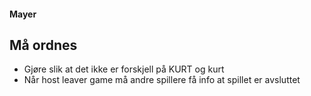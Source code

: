#### Mayer


## Må ordnes
- Gjøre slik at det ikke er forskjell på KURT og kurt
- Når host leaver game må andre spillere få info at spillet er avsluttet
